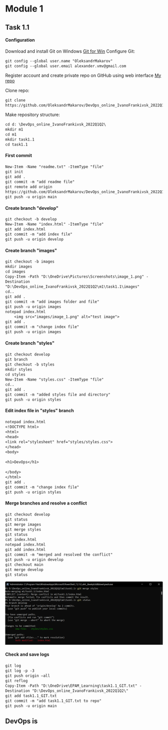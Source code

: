 # Module 1
## Task 1.1
#### Configuration
Download and install Git on Windows [Git for Win](https://git-scm.com/download/win)
Configure Git:
```
git config --global user.name "OleksandrMakarov"
git config --global user.email alexander.vmv@gmail.com
```
Register account and create private repo on GitHub using web interface [My repo](https://github.com/OleksandrMakarov/DevOps_online_IvanoFrankivsk_2022Q1Q2)

Clone repo:
```
git clone https://github.com/OleksandrMakarov/DevOps_online_IvanoFrankivsk_2022Q1Q2.git
```
Make repository structure:
```
cd d: \DevOps_online_IvanoFrankivsk_2022Q1Q2\
mkdir m1
cd m1
mkdir task1.1
cd task1.1
```
#### First commit
```
New-Item -Name "readme.txt" -ItemType "file"
git init
git add .
git commit -m "add readme file"
git remote add origin https://github.com/OleksandrMakarov/DevOps_online_IvanoFrankivsk_2022Q1Q2.git
git push -u origin main
```
#### Create branch "develop"

```
git checkout -b develop
New-Item -Name "index.html" -ItemType "file"
git add index.html
git commit -m "add index file"
git push -u origin develop
```
#### Create branch "images"
```
git checkout -b images
mkdir images
cd images
Copy-Item -Path "D:\OneDrive\Pictures\Screenshots\image_1.png" -Destination "D:\DevOps_online_IvanoFrankivsk_2022Q1Q2\m1\task1.1\images"
cd..
git add .
git commit -m "add images folder and file"
git push -u origin images
notepad index.html
    <img src="images/image_1.png" alt="test image">
git add .
git commit -m "change index file"
git push -u origin images
```
#### Create branch "styles"
```
git checkout develop
git branch
git checkout -b styles
mkdir styles
cd styles
New-Item -Name "styles.css" -ItemType "file"
cd..
git add .
git commit -m "added styles file and directory"
git push -u origin styles
```
#### Edit index file in "styles" branch
```
notepad index.html
<!DOCTYPE html>
<html>
<head>
<link rel="stylesheet" href="styles/styles.css">
</head>
<body>

<h1>DevOps</h1>

</body>
</html>
git add .
git commit -m "change index file"
git push -u origin styles
```
#### Merge branches and resolve a conflict
```
git checkout develop
git status
git merge images
git merge styles
git status
cat index.html
notepad index.html
git add index.html
git commit -m "merged and resolved the conflict"
git push -u origin develop
git checkout main
git merge develop
git status
```
![alt text](images/screenshot_for_readme.png)
#### Check and save logs 
```
git log
git log -p -3
git push origin –all
git reflog
Copy-Item -Path "D:\OneDrive\EPAM_Learning\task1.1_GIT.txt" -Destination "D:\DevOps_online_IvanoFrankivsk_2022Q1Q2\"
git add task1.1_GIT.txt
git commit -m "add task1.1_GIT.txt to repo"
git push -u origin main
```

## DevOps is

